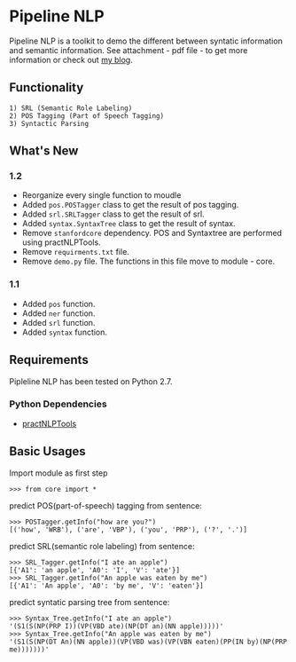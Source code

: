 # Pipeline NLP

Pipeline NLP is a toolkit to demo the different between syntatic information and semantic information. See attachment - pdf file -
to get more information or check out [my blog](https://medium.com/@haoweihohoho/brief-introduce-semantics-syntax-9b84174de947).

## Functionality
```
1) SRL (Semantic Role Labeling)
2) POS Tagging (Part of Speech Tagging) 
3) Syntactic Parsing
```

## What's New

### 1.2

* Reorganize every single function to moudle 
* Added `pos.POSTagger` class to get the result of pos tagging. 
* Added `srl.SRLTagger` class to get the result of srl. 
* Added `syntax.SyntaxTree` class to get the result of syntax. 
* Remove  `stanfordcore` dependency. POS and Syntaxtree are performed using practNLPTools.
* Remove  `requirments.txt` file. 
* Remove  `demo.py` file. The functions in this file move to module - core.

### 1.1

* Added `pos` function.
* Added `ner` function.
* Added `srl` function.
* Added `syntax` function.


## Requirements

Pipleline NLP has been tested on Python 2.7.

### Python Dependencies

* [practNLPTools](https://github.com/biplab-iitb/practNLPTools)

## Basic Usages

Import module as first step

```
>>> from core import *
```

predict POS(part-of-speech) tagging from sentence:

```
>>> POSTagger.getInfo("how are you?")
[('how', 'WRB'), ('are', 'VBP'), ('you', 'PRP'), ('?', '.')]
```

predict SRL(semantic role labeling) from sentence:

```
>>> SRL_Tagger.getInfo("I ate an apple")
[{'A1': 'an apple', 'A0': 'I', 'V': 'ate'}]
>>> SRL_Tagger.getInfo("An apple was eaten by me")
[{'A1': 'An apple', 'A0': 'by me', 'V': 'eaten'}]
```


predict syntatic parsing tree from sentence:
```
>>> Syntax_Tree.getInfo("I ate an apple")
'(S1(S(NP(PRP I))(VP(VBD ate)(NP(DT an)(NN apple)))))'
>>> Syntax_Tree.getInfo("An apple was eaten by me")
'(S1(S(NP(DT An)(NN apple))(VP(VBD was)(VP(VBN eaten)(PP(IN by)(NP(PRP me)))))))'
```
